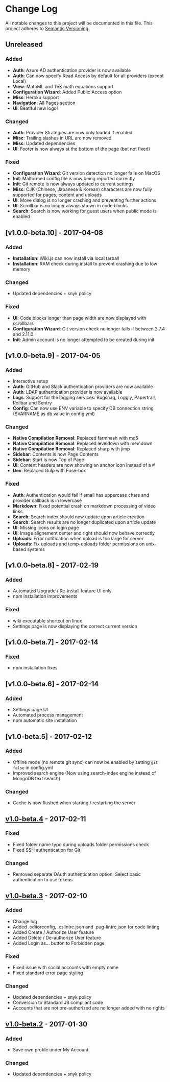 # Change Log
All notable changes to this project will be documented in this file.
This project adheres to [Semantic Versioning](http://semver.org/).

## Unreleased
### Added
- **Auth**: Azure AD authentication provider is now available
- **Auth**: Can now specify Read Access by default for all providers (except Local)
- **View**: MathML and TeX math equations support
- **Configuration Wizard**: Added Public Access option
- **Misc**: Heroku support
- **Navigation**: All Pages section
- **UI**: Beatiful new logo!

### Changed
- **Auth**: Provider Strategies are now only loaded if enabled
- **Misc**: Trailing slashes in URL are now removed
- **Misc**: Updated dependencies
- **UI**: Footer is now always at the bottom of the page (but not fixed)

### Fixed
- **Configuration Wizard**: Git version detection no longer fails on MacOS
- **Init**: Malformed config file is now being reported correctly
- **Init**: Git remote is now always updated to current settings
- **Misc**: CJK (Chinese, Japanese & Korean) characters are now fully supported for pages, content and uploads
- **UI**: Move dialog is no longer crashing and preventing further actions
- **UI**: Scrollbar is no longer always shown in code blocks
- **Search**: Search is now working for guest users when public mode is enabled

## [v1.0.0-beta.10] - 2017-04-08
### Added
- **Installation**: Wiki.js can now install via local tarball
- **Installation**: RAM check during install to prevent crashing due to low memory

### Changed
- Updated dependencies + snyk policy

### Fixed
- **UI**: Code blocks longer than page width are now displayed with scrollbars
- **Configuration Wizard**: Git version check no longer fails if between 2.7.4 and 2.11.0
- **Init**: Admin account is no longer attempted to be created during init

## [v1.0.0-beta.9] - 2017-04-05
### Added
- Interactive setup
- **Auth**: GitHub and Slack authentication providers are now available
- **Auth**: LDAP authentication provider is now available
- **Logs**: Support for the logging services: Bugsnag, Loggly, Papertrail, Rollbar and Sentry
- **Config**: Can now use ENV variable to specify DB connection string ($VARNAME as db value in config.yml)

### Changed
- **Native Compilation Removal**: Replaced farmhash with md5
- **Native Compilation Removal**: Replaced leveldown with memdown
- **Native Compilation Removal**: Replaced sharp with jimp
- **Sidebar**: Contents is now Page Contents
- **Sidebar**: Start is now Top of Page
- **UI**: Content headers are now showing an anchor icon instead of a #
- **Dev**: Replaced Gulp with Fuse-box

### Fixed
- **Auth**: Authentication would fail if email has uppercase chars and provider callback is in lowercase
- **Markdown**: Fixed potential crash on markdown processing of video links
- **Search**: Search index should now update upon article creation
- **Search**: Search results are no longer duplicated upon article update
- **UI**: Missing icons on login page
- **UI**: Image alignement center and right should now behave correctly
- **Uploads**: Error notification when upload is too large for server
- **Uploads**: Fix uploads and temp-uploads folder permissions on unix-based systems

## [v1.0.0-beta.8] - 2017-02-19
### Added
- Automated Upgrade / Re-install feature UI only
- npm installation improvements

### Fixed
- wiki executable shortcut on linux
- Settings page is now displaying the correct current version

## [v1.0.0-beta.7] - 2017-02-14
### Fixed
- npm installation fixes

## [v1.0.0-beta.6] - 2017-02-14
### Added
- Settings page UI
- Automated process management
- npm automatic site installation

## [v1.0-beta.5] - 2017-02-12
### Added
- Offline mode (no remote git sync) can now be enabled by setting `git: false` in config.yml
- Improved search engine (Now using search-index engine instead of MongoDB text search)

### Changed
- Cache is now flushed when starting / restarting the server

## [v1.0-beta.4] - 2017-02-11
### Fixed
- Fixed folder name typo during uploads folder permissions check
- Fixed SSH authentication for Git

### Changed
- Removed separate OAuth authentication option. Select basic authentication to use tokens.

## [v1.0-beta.3] - 2017-02-10
### Added
- Change log
- Added .editorconfig, .eslintrc.json and .pug-lintrc.json for code linting
- Added Create / Authorize User feature
- Added Delete / De-authorize User feature
- Added Login as... button to Forbidden page

### Fixed
- Fixed issue with social accounts with empty name
- Fixed standard error page styling

### Changed
- Updated dependencies + snyk policy
- Conversion to Standard JS compliant code
- Accounts that are not pre-authorized are no longer added with no rights

## [v1.0-beta.2] - 2017-01-30
### Added
- Save own profile under My Account

### Changed
- Updated dependencies + snyk policy

[Unreleased]: https://github.com/Requarks/wiki/compare/v1.0-beta.4...HEAD
[v1.0-beta.4]: https://github.com/Requarks/wiki/releases/tag/v1.0-beta.4
[v1.0-beta.3]: https://github.com/Requarks/wiki/releases/tag/v1.0-beta.3
[v1.0-beta.2]: https://github.com/Requarks/wiki/releases/tag/v1.0-beta.2
